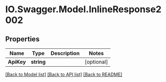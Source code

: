 # IO.Swagger.Model.InlineResponse2002
## Properties

Name | Type | Description | Notes
------------ | ------------- | ------------- | -------------
**ApiKey** | **string** |  | [optional] 

[[Back to Model list]](../README.md#documentation-for-models) [[Back to API list]](../README.md#documentation-for-api-endpoints) [[Back to README]](../README.md)

